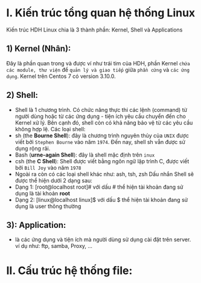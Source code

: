 # **I. Kiến trúc tổng quan hệ thống Linux**
  Kiến trúc HDH Linux chia là 3 thành phần: Kernel, Shell và Applications
## **1) Kernel (Nhân)**: 
Đây là phần quan trong và được ví như trái tim của HDH, phần Kernel `chứa các module, thư viện` để `quản lý và giao tiếp` giữa `phần cứng` và `các ứng dụng`. Kernel trên Centos 7 có version 3.10.0.
## **2) Shell**: 
- Shell là 1 chương trình. Có chức năng thực thi các lệnh (command) từ người dùng hoặc từ các ứng dụng - tiện ích yêu cầu chuyển đến cho Kernel xử lý. Bên cạnh đó, shell còn có khả năng bảo vệ từ các yêu cầu không hợp lệ.
Các loại shell:
- sh (the **Bourne Shell**): đây là chương trình nguyên thủy của `UNIX` được viết bởi `Stephen Bourne` vào năm `1974`. Đến nay, shell sh vẫn được sử dụng rộng rãi.
- Bash (**urne-again Shell**): đây là shell mặc định trên `inux`
- csh (the **C Shell**): Shell được viết bằng ngôn ngữ lập trình C, được viết bởi `Bill Joy` vào năm `1978`
- Ngoài ra còn có các loại shell khác như: ash, tsh, zsh
Dấu nhắn Shell sẽ được thể hiện dưới 2 dạng sau:
- Dạng 1: [root@localhost root]# với dấu # thể hiện tài khoản đang sử dụng là tài khoản **root**
- Dạng 2: [linux@localhost linux]$ với dấu $ thể hiện tài khoản đang sử dụng là user thông thường
## **3): Application**: 
- là các ứng dụng và tiện ích mà người dùng sử dụng cài đặt trên server. ví dụ như: ftp, samba, Proxy, ...
# **II. Cấu trúc hệ thống file:**
